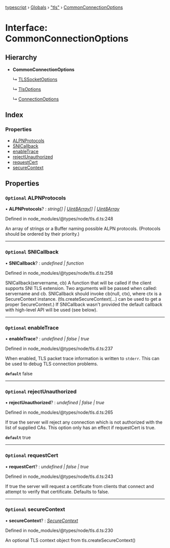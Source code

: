 [typescript](../README.md) › [Globals](../globals.md) › ["tls"](../modules/_tls_.md) › [CommonConnectionOptions](_tls_.commonconnectionoptions.md)

# Interface: CommonConnectionOptions

## Hierarchy

* **CommonConnectionOptions**

  ↳ [TLSSocketOptions](_tls_.tlssocketoptions.md)

  ↳ [TlsOptions](_tls_.tlsoptions.md)

  ↳ [ConnectionOptions](_tls_.connectionoptions.md)

## Index

### Properties

* [ALPNProtocols](_tls_.commonconnectionoptions.md#optional-alpnprotocols)
* [SNICallback](_tls_.commonconnectionoptions.md#optional-snicallback)
* [enableTrace](_tls_.commonconnectionoptions.md#optional-enabletrace)
* [rejectUnauthorized](_tls_.commonconnectionoptions.md#optional-rejectunauthorized)
* [requestCert](_tls_.commonconnectionoptions.md#optional-requestcert)
* [secureContext](_tls_.commonconnectionoptions.md#optional-securecontext)

## Properties

### `Optional` ALPNProtocols

• **ALPNProtocols**? : *string[] | [Uint8Array](uint8array.md)[] | [Uint8Array](uint8array.md)*

Defined in node_modules/@types/node/tls.d.ts:248

An array of strings or a Buffer naming possible ALPN protocols.
(Protocols should be ordered by their priority.)

___

### `Optional` SNICallback

• **SNICallback**? : *undefined | function*

Defined in node_modules/@types/node/tls.d.ts:258

SNICallback(servername, cb) <Function> A function that will be
called if the client supports SNI TLS extension. Two arguments
will be passed when called: servername and cb. SNICallback should
invoke cb(null, ctx), where ctx is a SecureContext instance.
(tls.createSecureContext(...) can be used to get a proper
SecureContext.) If SNICallback wasn't provided the default callback
with high-level API will be used (see below).

___

### `Optional` enableTrace

• **enableTrace**? : *undefined | false | true*

Defined in node_modules/@types/node/tls.d.ts:237

When enabled, TLS packet trace information is written to `stderr`. This can be
used to debug TLS connection problems.

**`default`** false

___

### `Optional` rejectUnauthorized

• **rejectUnauthorized**? : *undefined | false | true*

Defined in node_modules/@types/node/tls.d.ts:265

If true the server will reject any connection which is not
authorized with the list of supplied CAs. This option only has an
effect if requestCert is true.

**`default`** true

___

### `Optional` requestCert

• **requestCert**? : *undefined | false | true*

Defined in node_modules/@types/node/tls.d.ts:243

If true the server will request a certificate from clients that
connect and attempt to verify that certificate. Defaults to
false.

___

### `Optional` secureContext

• **secureContext**? : *[SecureContext](_tls_.securecontext.md)*

Defined in node_modules/@types/node/tls.d.ts:230

An optional TLS context object from tls.createSecureContext()
